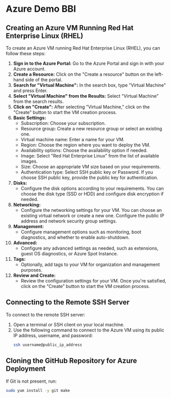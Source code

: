# Azure Demo BBI

## Creating an Azure VM Running Red Hat Enterprise Linux (RHEL)

To create an Azure VM running Red Hat Enterprise Linux (RHEL), you can follow these steps:

1. **Sign in to the Azure Portal:** Go to the Azure Portal and sign in with your Azure account.
2. **Create a Resource:** Click on the "Create a resource" button on the left-hand side of the portal.
3. **Search for "Virtual Machine":** In the search box, type "Virtual Machine" and press Enter.
4. **Select "Virtual Machine" from the Results:** Select "Virtual Machine" from the search results.
5. **Click on "Create":** After selecting "Virtual Machine," click on the "Create" button to start the VM creation process.
6. **Basic Settings:**
   - Subscription: Choose your subscription.
   - Resource group: Create a new resource group or select an existing one.
   - Virtual machine name: Enter a name for your VM.
   - Region: Choose the region where you want to deploy the VM.
   - Availability options: Choose the availability option if needed.
   - Image: Select "Red Hat Enterprise Linux" from the list of available images.
   - Size: Choose an appropriate VM size based on your requirements.
   - Authentication type: Select SSH public key or Password. If you choose SSH public key, provide the public key for authentication.
7. **Disks:**
   - Configure the disk options according to your requirements. You can choose the disk type (SSD or HDD) and configure disk encryption if needed.
8. **Networking:**
   - Configure the networking settings for your VM. You can choose an existing virtual network or create a new one. Configure the public IP address and network security group settings.
9. **Management:**
   - Configure management options such as monitoring, boot diagnostics, and whether to enable auto-shutdown.
10. **Advanced:**
    - Configure any advanced settings as needed, such as extensions, guest OS diagnostics, or Azure Spot Instance.
11. **Tags:**
    - Optionally, add tags to your VM for organization and management purposes.
12. **Review and Create:**
    - Review the configuration settings for your VM. Once you're satisfied, click on the "Create" button to start the VM creation process.

## Connecting to the Remote SSH Server

To connect to the remote SSH server:

1. Open a terminal or SSH client on your local machine.
2. Use the following command to connect to the Azure VM using its public IP address, username, and password:
    ```bash
    ssh username@public_ip_address
    ```

## Cloning the GitHub Repository for Azure Deployment

If Git is not present, run:

```bash
sudo yum install -y git make
